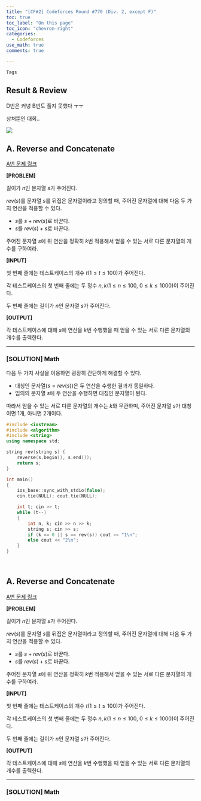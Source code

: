 ```yaml
---
title: "[CF#2] Codeforces Round #770 (Div. 2, except F)"
toc: true
toc_label: "On this page"
toc_icon: "chevron-right"
categories:
  - Codeforces
use_math: true
comments: true

---
```


`Tags` 

## Result & Review

D번은 커녕 B번도 풀지 못했다 ㅜㅜ

상처뿐인 대회..

<img src="https://user-images.githubusercontent.com/88201512/159196043-245f5367-ef0d-4bcd-9c7c-01a2ed7d6137.jpg">

<br/>

## A. Reverse and Concatenate

[A번 문제 링크](https://codeforces.com/contest/1634/problem/A)

**[PROBLEM]**

길이가 $n$인 문자열 $s$가 주어진다.

$rev(s)$를 문자열 $s$를 뒤집은 문자열이라고 정의할 때, 주어진 문자열에 대해 다음 두 가지 연산을 적용할 수 있다.

- $s$를 $s + rev(s)$로 바꾼다.
- $s$를 $rev(s) + s$로 바꾼다.

주어진 문자열 $s$에 위 연산을 정확히 $k$번 적용해서 얻을 수 있는 서로 다른 문자열의 개수를 구하여라.

**[INPUT]**

첫 번째 줄에는 테스트케이스의 개수 $t$($1 \leq t \leq 100$)가 주어진다.

각 테스트케이스의 첫 번째 줄에는 두 정수 $n, k$($1 \leq n \leq 100$, $0 \leq k \leq 1000$)이 주어진다.

두 번째 줄에는 길이가 $n$인 문자열 $s$가 주어진다.

**[OUTPUT]**

각 테스트케이스에 대해 $s$에 연산을 $k$번 수행했을 때 얻을 수 있는 서로 다른 문자열의 개수를 출력한다.

---

### [SOLUTION] Math

다음 두 가지 사실을 이용하면 굉장히 간단하게 해결할 수 있다.

- 대칭인 문자열($s = rev(s)$)은 두 연산을 수행한 결과가 동일하다.
- 임의의 문자열 $s$에 두 연산을 수행하면 대칭인 문자열이 된다.

따라서 얻을 수 있는 서로 다른 문자열의 개수는 $k$와 무관하며, 주어진 문자열 $s$가 대칭이면 $1$개, 아니면 $2$개이다.

```cpp
#include <iostream>
#include <algorithm>
#include <string>
using namespace std;

string rev(string s) {
	reverse(s.begin(), s.end());
	return s;
}

int main()
{
	ios_base::sync_with_stdio(false);
	cin.tie(NULL); cout.tie(NULL);

	int t; cin >> t;
	while (t--)
	{
		int n, k; cin >> n >> k;
		string s; cin >> s;
		if (k == 0 || s == rev(s)) cout << "1\n";
		else cout << "2\n";
	}
}
```

<br/>

## A. Reverse and Concatenate

[A번 문제 링크](https://codeforces.com/contest/1634/problem/A)

**[PROBLEM]**

길이가 $n$인 문자열 $s$가 주어진다.

$rev(s)$를 문자열 $s$를 뒤집은 문자열이라고 정의할 때, 주어진 문자열에 대해 다음 두 가지 연산을 적용할 수 있다.

- $s$를 $s + rev(s)$로 바꾼다.
- $s$를 $rev(s) + s$로 바꾼다.

주어진 문자열 $s$에 위 연산을 정확히 $k$번 적용해서 얻을 수 있는 서로 다른 문자열의 개수를 구하여라.

**[INPUT]**

첫 번째 줄에는 테스트케이스의 개수 $t$($1 \leq t \leq 100$)가 주어진다.

각 테스트케이스의 첫 번째 줄에는 두 정수 $n, k$($1 \leq n \leq 100$, $0 \leq k \leq 1000$)이 주어진다.

두 번째 줄에는 길이가 $n$인 문자열 $s$가 주어진다.

**[OUTPUT]**

각 테스트케이스에 대해 $s$에 연산을 $k$번 수행했을 때 얻을 수 있는 서로 다른 문자열의 개수를 출력한다.

---

### [SOLUTION] Math









